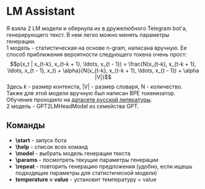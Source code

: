 # LM Assistant
Я взяла 2 LM модели и обернула их в дружелюбного Telegram bot'а, генерирующего текст. В нем легко можно менять параметры генерации.\
1 модель - статистическая на основе n-gram, написана вручную. Ее способ приближения вероятности следующего токена очень прост:
$$p(x_t | x_{t-k}, x_{t-k + 1}, \ldots, x_{t - 1}) = \frac{N(x_{t-k}, x_{t-k + 1}, \ldots, x_{t - 1}, x_t) + \alpha}{N(x_{t-k}, x_{t-k + 1}, \ldots, x_{t - 1}) +  \alpha |V|}$$ Здесь $k$ - размер контекста, |V| - размер словаря, N - количество.\
Также для этой модели вручную был написан BPE токенизатор. Обучение проходило на [датасете русской литературы](https://www.kaggle.com/datasets/d0rj3228/russian-literature/data).\
2 модель - GPT2LMHeadModel из семейства GPT.
## Команды
* **\start** - запуск бота
* **\help** - список всех команд
* **\model** - выбрать модель генерации текста
* **\params** - посмотреть текущие параметры генерации
* **\repeat** - повторить генерацию предложения (удобно, если ищешь подходящие параметры для статистической модели)
* **temperature = value** - установит температуру = value

